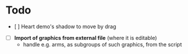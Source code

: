 # Todo

- [ ] Heart demo's shadow to move by drag

- [ ] **Import of graphics from external file** (where it is editable)
  - handle e.g. arms, as subgroups of such graphics, from the script

